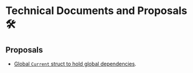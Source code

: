 Technical Documents and Proposals 🛠
====================================

## Proposals

* [Global `Current` struct to hold global dependencies](./ControlTheWorld.md).

